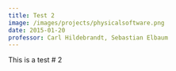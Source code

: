 ```yaml
---
title: Test 2
image: /images/projects/physicalsoftware.png
date: 2015-01-20
professor: Carl Hildebrandt, Sebastian Elbaum
---
```


This is a test # 2